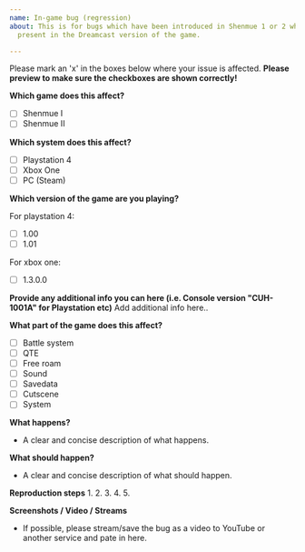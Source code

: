 ```yaml
---
name: In-game bug (regression)
about: This is for bugs which have been introduced in Shenmue 1 or 2 which are not
  present in the Dreamcast version of the game.

---
```


Please mark an 'x' in the boxes below where your issue is affected. **Please preview to make sure the checkboxes are shown correctly!**

**Which game does this affect?**
- [ ] Shenmue I
- [ ] Shenmue II

**Which system does this affect?**
- [ ] Playstation 4
- [ ] Xbox One
- [ ] PC (Steam)

**Which version of the game are you playing?**

For playstation 4:
- [ ] 1.00
- [ ] 1.01

For xbox one:
- [ ] 1.3.0.0

**Provide any additional info you can here (i.e. Console version "CUH-1001A" for Playstation etc)**
Add additional info here.. 

**What part of the game does this affect?**
- [ ] Battle system
- [ ] QTE
- [ ] Free roam
- [ ] Sound
- [ ] Savedata
- [ ] Cutscene
- [ ] System

**What happens?**
* A clear and concise description of what happens.

**What should happen?**
* A clear and concise description of what should happen.

**Reproduction steps**
1. 
2.
3.
4.
5.

**Screenshots / Video / Streams**
* If possible, please stream/save the bug as a video to YouTube or another service and pate in here.
